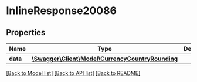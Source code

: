 # InlineResponse20086

## Properties
Name | Type | Description | Notes
------------ | ------------- | ------------- | -------------
**data** | [**\Swagger\Client\Model\CurrencyCountryRounding**](CurrencyCountryRounding.md) |  | [optional] 

[[Back to Model list]](../../README.md#documentation-for-models) [[Back to API list]](../../README.md#documentation-for-api-endpoints) [[Back to README]](../../README.md)

